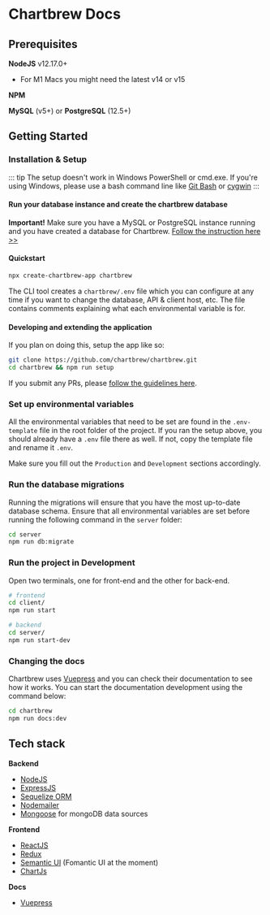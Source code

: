 # Chartbrew Docs

## Prerequisites

**NodeJS** v12.17.0+
  * For M1 Macs you might need the latest v14 or v15

**NPM**

**MySQL** (v5+) or **PostgreSQL** (12.5+)

## Getting Started

### Installation & Setup

::: tip
The setup doesn't work in Windows PowerShell or cmd.exe. If you're using Windows, please use a bash command line like [Git Bash](https://git-scm.com/downloads) or [cygwin](https://www.cygwin.com/install.html)
:::

#### Run your database instance and create the chartbrew database

**Important!** Make sure you have a MySQL or PostgreSQL instance running and you have created a database for Chartbrew. [Follow the instruction here >>](/database/#mysql)

#### Quickstart

```sh
npx create-chartbrew-app chartbrew
```

The CLI tool creates a `chartbrew/.env` file which you can configure at any time if you want to change the database, API & client host, etc. The file contains comments explaining what each environmental variable is for.

#### Developing and extending the application

If you plan on doing this, setup the app like so:

```sh
git clone https://github.com/chartbrew/chartbrew.git
cd chartbrew && npm run setup
```

If you submit any PRs, please [follow the guidelines here](https://github.com/chartbrew/chartbrew/blob/master/CONTRIBUTING.md).

### Set up environmental variables

All the environmental variables that need to be set are found in the `.env-template` file in the root folder of the project. If you ran the setup above, you should already have a `.env` file there as well. If not, copy the template file and rename it `.env`.

Make sure you fill out the `Production` and `Development` sections accordingly.

### Run the database migrations

Running the migrations will ensure that you have the most up-to-date database schema. Ensure that all environmental variables are set before running the following command in the `server` folder:

```sh
cd server
npm run db:migrate
```

### Run the project in Development

Open two terminals, one for front-end and the other for back-end.

```sh
# frontend
cd client/
npm run start

# backend
cd server/
npm run start-dev
```

### Changing the docs

Chartbrew uses [Vuepress](https://vuepress.vuejs.org/) and you can check their documentation to see how it works. You can start the documentation development using the command below:

```sh
cd chartbrew
npm run docs:dev
```

## Tech stack

**Backend**

* [NodeJS](https://nodejs.org/en/)
* [ExpressJS](https://expressjs.com/)
* [Sequelize ORM](https://sequelize.org/)
* [Nodemailer](https://nodemailer.com/about/)
* [Mongoose](https://mongoosejs.com/) for mongoDB data sources

**Frontend**

* [ReactJS](https://reactjs.org/)
* [Redux](https://redux.js.org/)
* [Semantic UI](https://fomantic-ui.com/) (Fomantic UI at the moment)
* [ChartJs](https://www.chartjs.org/)

**Docs**

* [Vuepress](https://vuepress.vuejs.org/)
